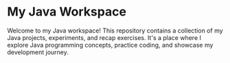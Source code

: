 # My Java Workspace

Welcome to my Java workspace! This repository contains a collection of my Java projects, experiments, and recap exercises. It's a place where I explore Java programming concepts, practice coding, and showcase my development journey.
